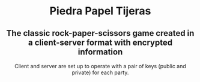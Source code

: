 <div align="center">
  <h1>Piedra Papel Tijeras</h1>
  <h2>The classic rock-paper-scissors game created in a client-server format with encrypted information</h2>
</div>
<div align="center">
  <p>Client and server are set up to operate with a pair of keys (public and private) for each party.</p>
</div>
